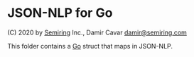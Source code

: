 # JSON-NLP for Go

(C) 2020 by [Semiring] Inc., Damir Cavar <damir@semiring.com>


This folder contains a [Go] struct that maps in JSON-NLP.





[Semiring]: https://semiring.com/ "Semiring Inc."
[Go]: https://golang.org/ "Golang"

